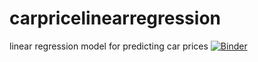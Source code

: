 # carpricelinearregression
linear regression model for predicting car prices
[![Binder](https://mybinder.org/badge_logo.svg)](https://mybinder.org/v2/gh/DavidBoudrot/carpricelinearregression/HEAD)
